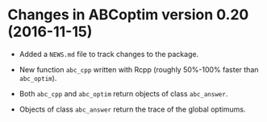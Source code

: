 # Changes in ABCoptim version 0.20 (2016-11-15)

* Added a `NEWS.md` file to track changes to the package.

* New function `abc_cpp` written with Rcpp (roughly 50%-100% faster than
  `abc_optim`).
  
* Both `abc_cpp` and `abc_optim` return objects of class `abc_answer`.

* Objects of class `abc_answer` return the trace of the global optimums.



